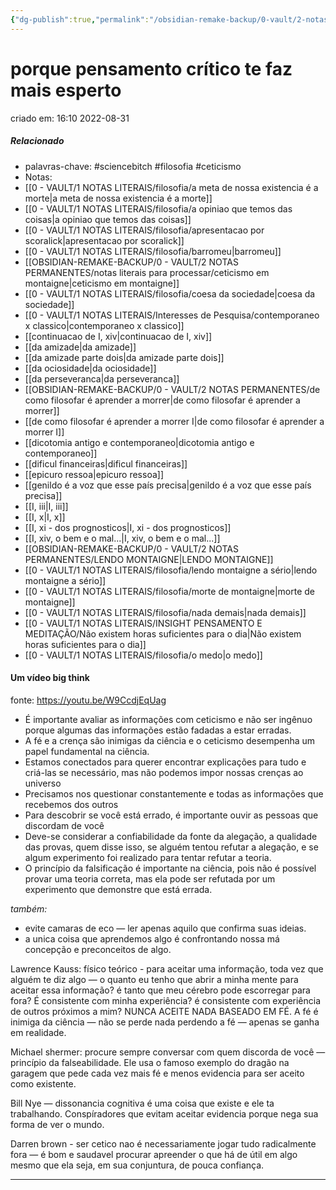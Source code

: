 ```yaml
---
{"dg-publish":true,"permalink":"/obsidian-remake-backup/0-vault/2-notas-permanentes/porque-pensamento-critico-te-faz-mais-esperto/","tags":["permanente","sciencebitch","filosofia","ceticismo"],"dgHomeLink":true,"dgShowLocalGraph":true,"dgShowFileTree":true,"dgEnableSearch":true,"noteIcon":""}
---
```


# porque pensamento crítico te faz mais esperto
criado em: 16:10 2022-08-31

##### Relacionado
- palavras-chave: #sciencebitch #filosofia #ceticismo 
- Notas:
- [[0 - VAULT/1 NOTAS LITERAIS/filosofia/a meta de nossa existencia é a morte\|a meta de nossa existencia é a morte]]
- [[0 - VAULT/1 NOTAS LITERAIS/filosofia/a opiniao que temos das coisas\|a opiniao que temos das coisas]]
- [[0 - VAULT/1 NOTAS LITERAIS/filosofia/apresentacao por scoralick\|apresentacao por scoralick]]
- [[0 - VAULT/1 NOTAS LITERAIS/filosofia/barromeu\|barromeu]]
- [[OBSIDIAN-REMAKE-BACKUP/0 - VAULT/2 NOTAS PERMANENTES/notas literais para processar/ceticismo em montaigne\|ceticismo em montaigne]]
- [[0 - VAULT/1 NOTAS LITERAIS/filosofia/coesa da sociedade\|coesa da sociedade]]
- [[0 - VAULT/1 NOTAS LITERAIS/Interesses de Pesquisa/contemporaneo x classico\|contemporaneo x classico]]
- [[continuacao de I, xiv\|continuacao de I, xiv]]
- [[da amizade\|da amizade]]
- [[da amizade parte dois\|da amizade parte dois]]
- [[da ociosidade\|da ociosidade]]
- [[da perseveranca\|da perseveranca]]
- [[OBSIDIAN-REMAKE-BACKUP/0 - VAULT/2 NOTAS PERMANENTES/de como filosofar é aprender a morrer\|de como filosofar é aprender a morrer]]
- [[de como filosofar é aprender a morrer I\|de como filosofar é aprender a morrer I]]
- [[dicotomia antigo e contemporaneo\|dicotomia antigo e contemporaneo]]
- [[dificul financeiras\|dificul financeiras]]
- [[epicuro ressoa\|epicuro ressoa]]
- [[genildo é a voz que esse país precisa\|genildo é a voz que esse país precisa]]
- [[I, iii\|I, iii]]
- [[I, x\|I, x]]
- [[I, xi - dos prognosticos\|I, xi - dos prognosticos]]
- [[I, xiv, o bem e o mal...\|I, xiv, o bem e o mal...]]
- [[OBSIDIAN-REMAKE-BACKUP/0 - VAULT/2 NOTAS PERMANENTES/LENDO MONTAIGNE\|LENDO MONTAIGNE]]
- [[0 - VAULT/1 NOTAS LITERAIS/filosofia/lendo montaigne a sério\|lendo montaigne a sério]]
- [[0 - VAULT/1 NOTAS LITERAIS/filosofia/morte de montaigne\|morte de montaigne]]
- [[0 - VAULT/1 NOTAS LITERAIS/filosofia/nada demais\|nada demais]]
- [[0 - VAULT/1 NOTAS LITERAIS/INSIGHT PENSAMENTO E MEDITAÇÃO/Não existem horas suficientes para o dia\|Não existem horas suficientes para o dia]]
- [[0 - VAULT/1 NOTAS LITERAIS/filosofia/o medo\|o medo]]

#### Um vídeo big think
fonte: https://youtu.be/W9CcdjEqUag

 - É importante avaliar as informações com ceticismo e não ser ingênuo porque algumas das informações estão fadadas a estar erradas.
 - A fé e a crença são inimigas da ciência e o ceticismo desempenha um papel fundamental na ciência.
 - Estamos conectados para querer encontrar explicações para tudo e criá-las se necessário, mas não podemos impor nossas crenças ao universo
 - Precisamos nos questionar constantemente e todas as informações que recebemos dos outros
 - Para descobrir se você está errado, é importante ouvir as pessoas que discordam de você
 - Deve-se considerar a confiabilidade da fonte da alegação, a qualidade das provas, quem disse isso, se alguém tentou refutar a alegação, e se algum experimento foi realizado para tentar refutar a teoria.
 - O princípio da falsificação é importante na ciência, pois não é possível provar uma teoria correta, mas ela pode ser refutada por um experimento que demonstre que está errada.
 
 *também:*
- evite camaras de eco — ler apenas aquilo que confirma suas ideias.
- a unica coisa que aprendemos algo é confrontando nossa má concepção e preconceitos de algo.


Lawrence Kauss: físico teórico - para aceitar uma informação, toda vez que alguém te diz algo — o quanto eu tenho que abrir a minha mente para aceitar essa informação? é tanto que meu cérebro pode escorregar para fora? É consistente com minha experiência? é consistente com experiência de outros próximos a mim? NUNCA ACEITE NADA BASEADO EM FÉ. A fé é inimiga da ciência — não se perde nada perdendo a fé — apenas se ganha em realidade.

Michael shermer: procure sempre conversar com quem discorda de você — princípio da falseabilidade. Ele usa o famoso exemplo do dragão na garagem que pede cada vez mais fé e menos evidencia para ser aceito como existente.

Bill Nye — dissonancia cognitiva é uma coisa que existe e ele ta trabalhando. Conspíradores que evitam aceitar evidencia porque nega sua forma de ver o mundo.  

Darren brown - ser cetico nao é necessariamente jogar tudo radicalmente fora — é bom e saudavel procurar apreender o que há de útil em algo mesmo que ela seja, em sua conjuntura, de pouca confiança.

---






